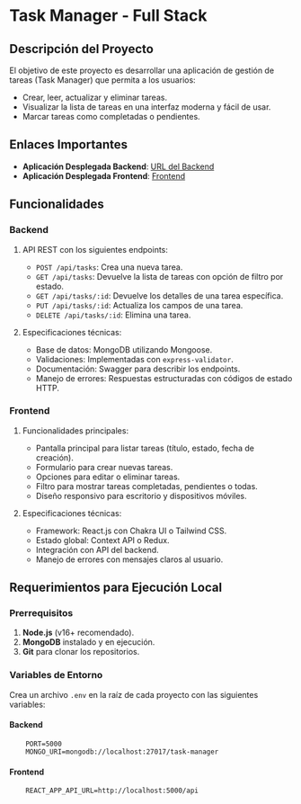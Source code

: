 # Task Manager - Full Stack

## Descripción del Proyecto

El objetivo de este proyecto es desarrollar una aplicación de gestión de tareas (Task Manager) que permita a los usuarios:

- Crear, leer, actualizar y eliminar tareas.
- Visualizar la lista de tareas en una interfaz moderna y fácil de usar.
- Marcar tareas como completadas o pendientes.

## Enlaces Importantes

- **Aplicación Desplegada Backend**: [URL del Backend](#)
- **Aplicación Desplegada Frontend**: [Frontend](https://sunny-souffle-83db73.netlify.app/)

## Funcionalidades

### Backend

1. API REST con los siguientes endpoints:
   - `POST /api/tasks`: Crea una nueva tarea.
   - `GET /api/tasks`: Devuelve la lista de tareas con opción de filtro por estado.
   - `GET /api/tasks/:id`: Devuelve los detalles de una tarea específica.
   - `PUT /api/tasks/:id`: Actualiza los campos de una tarea.
   - `DELETE /api/tasks/:id`: Elimina una tarea.

2. Especificaciones técnicas:
   - Base de datos: MongoDB utilizando Mongoose.
   - Validaciones: Implementadas con `express-validator`.
   - Documentación: Swagger para describir los endpoints.
   - Manejo de errores: Respuestas estructuradas con códigos de estado HTTP.

### Frontend

1. Funcionalidades principales:
   - Pantalla principal para listar tareas (título, estado, fecha de creación).
   - Formulario para crear nuevas tareas.
   - Opciones para editar o eliminar tareas.
   - Filtro para mostrar tareas completadas, pendientes o todas.
   - Diseño responsivo para escritorio y dispositivos móviles.

2. Especificaciones técnicas:
   - Framework: React.js con Chakra UI o Tailwind CSS.
   - Estado global: Context API o Redux.
   - Integración con API del backend.
   - Manejo de errores con mensajes claros al usuario.

## Requerimientos para Ejecución Local

### Prerrequisitos

1. **Node.js** (v16+ recomendado).
2. **MongoDB** instalado y en ejecución.
3. **Git** para clonar los repositorios.

### Variables de Entorno

Crea un archivo `.env` en la raíz de cada proyecto con las siguientes variables:

#### Backend
```env
    PORT=5000
    MONGO_URI=mongodb://localhost:27017/task-manager
```

#### Frontend
```env
    REACT_APP_API_URL=http://localhost:5000/api
```